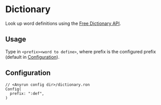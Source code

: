 # Dictionary

Look up word definitions using the [Free Dictionary API](https://dictionaryapi.dev/).

## Usage

Type in `<prefix><word to define>`, where prefix is the configured prefix (default in [Configuration](#Configuration)).

## Configuration

```ron
// <Anyrun config dir>/dictionary.ron
Config(
  prefix: ":def",
)
```